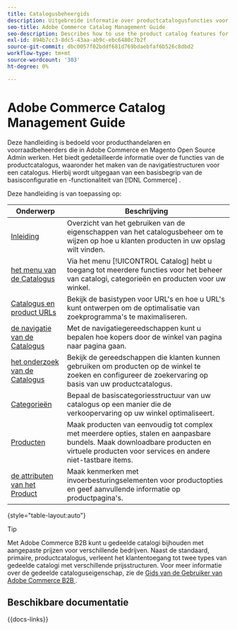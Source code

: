 ```yaml
---
title: Catalogusbeheergids
description: Uitgebreide informatie over productcatalogusfuncties voor Adobe Commerce- en Magento Open Source-beheerders en eCommerce-handelaren.
seo-title: Adobe Commerce Catalog Management Guide
seo-description: Describes how to use the product catalog features for Adobe Commerce and Magento Open Source.
exl-id: 894b7cc3-8dc5-43aa-ab9c-ebc6480c7b2f
source-git-commit: dbc0057f02bddf681d769bdaebfaf6b526c8dbd2
workflow-type: tm+mt
source-wordcount: '303'
ht-degree: 0%

---
```


# Adobe Commerce Catalog Management Guide

Deze handleiding is bedoeld voor producthandelaren en voorraadbeheerders die in Adobe Commerce en Magento Open Source Admin werken. Het biedt gedetailleerde informatie over de functies van de productcatalogus, waaronder het maken van de navigatiestructuren voor een catalogus. Hierbij wordt uitgegaan van een basisbegrip van de basisconfiguratie en -functionaliteit van [!DNL Commerce] .

Deze handleiding is van toepassing op:

| Onderwerp | Beschrijving |
| ------- | ----------- |
| [ Inleiding ](introduction.md) | Overzicht van het gebruiken van de eigenschappen van het catalogusbeheer om te wijzen op hoe u klanten producten in uw opslag wilt vinden. |
| [ het menu van de Catalogus ](catalog-menu.md) | Via het menu [!UICONTROL Catalog] hebt u toegang tot meerdere functies voor het beheer van catalogi, categorieën en producten voor uw winkel. |
| [ Catalogus en product URLs ](catalog-urls.md) | Bekijk de basistypen voor URL&#39;s en hoe u URL&#39;s kunt ontwerpen om de optimalisatie van zoekprogramma&#39;s te maximaliseren. |
| [ de navigatie van de Catalogus ](navigation.md) | Met de navigatiegereedschappen kunt u bepalen hoe kopers door de winkel van pagina naar pagina gaan. |
| [ het onderzoek van de Catalogus ](search.md) | Bekijk de gereedschappen die klanten kunnen gebruiken om producten op de winkel te zoeken en configureer de zoekervaring op basis van uw productcatalogus. |
| [ Categorieën ](categories.md) | Bepaal de basiscategoriesstructuur van uw catalogus op een manier die de verkoopervaring op uw winkel optimaliseert. |
| [ Producten ](products-list.md) | Maak producten van eenvoudig tot complex met meerdere opties, stalen en aanpasbare bundels. Maak downloadbare producten en virtuele producten voor services en andere niet-tastbare items. |
| [ de attributen van het Product ](product-attributes.md) | Maak kenmerken met invoerbesturingselementen voor productopties en geef aanvullende informatie op productpagina&#39;s. |

{style="table-layout:auto"}

>[!TIP]
>
>Met Adobe Commerce B2B kunt u gedeelde catalogi bijhouden met aangepaste prijzen voor verschillende bedrijven. Naast de standaard, primaire, productcatalogus, verleent het klantentoegang tot twee types van gedeelde catalogi met verschillende prijsstructuren. Voor meer informatie over de gedeelde cataloguseigenschap, zie de [ Gids van de Gebruiker van Adobe Commerce B2B ](../b2b/catalog-shared.md).

## Beschikbare documentatie

{{docs-links}}
